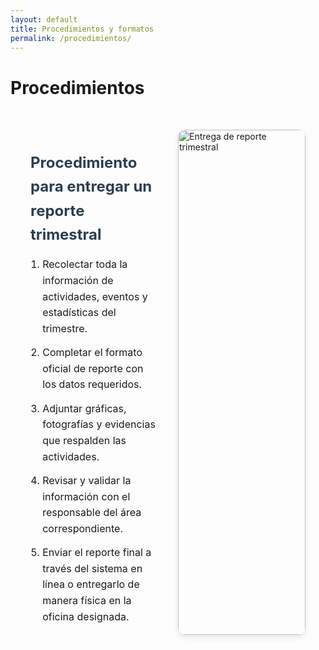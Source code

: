 ```yaml
---
layout: default
title: Procedimientos y formatos
permalink: /procedimientos/
---
```


# Procedimientos

<section class="procedimiento-reporte">
  <div class="procedimiento-texto">
    <h2>Procedimiento para entregar un reporte trimestral</h2>
    <ol>
      <li> Recolectar toda la información de actividades, eventos y estadísticas del trimestre.</li>
      <li> Completar el formato oficial de reporte con los datos requeridos.</li>
      <li> Adjuntar gráficas, fotografías y evidencias que respalden las actividades.</li>
      <li> Revisar y validar la información con el responsable del área correspondiente.</li>
      <li> Enviar el reporte final a través del sistema en línea o entregarlo de manera física en la oficina designada.</li>
    </ol>
  </div>

  <div class="procedimiento-imagen">
    <img src="/assets/img/reporte-trimestral.png" alt="Entrega de reporte trimestral">
  </div>
</section>

<style>
.procedimiento-reporte {
  display: grid;
  grid-template-columns: 1fr 1fr; /* texto a la izquierda, imagen a la derecha */
  gap: 2rem;
  align-items: center;
  padding: 2rem;
}

.procedimiento-texto {
  font-size: 1rem;
  line-height: 1.6;
}

.procedimiento-texto h2 {
  margin-bottom: 1rem;
  color: #2c3e50;
}

.procedimiento-texto ol {
  padding-left: 1.2rem;
}

.procedimiento-texto li {
  margin-bottom: 0.8rem;
}

.procedimiento-imagen img {
  width: 100%;
  max-width: 400px;
  border-radius: 12px;
  box-shadow: 0 4px 10px rgba(0,0,0,0.1);
}

@media (max-width: 768px) {
  .procedimiento-reporte {
    grid-template-columns: 1fr; /* en móviles: texto arriba, imagen abajo */
    text-align: center;
  }
  .procedimiento-imagen img {
    margin: 1rem auto;
  }
}
</style>
